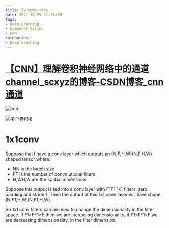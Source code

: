 ```yaml
---
title: CV-some-tips
date: 2021-10-29 21:21:00
tags:
- Deep Learning
- Computer Vision
- CNN
categories:
- Deep Learning
---
```




# [【CNN】理解卷积神经网络中的通道 channel_scxyz的博客-CSDN博客_cnn通道](https://blog.csdn.net/sscc_learning/article/details/79814146)

![cnn](https://gitee.com/cd-yang/pic/raw/master/img/202110300952401.png)

![多个卷积核](https://gitee.com/cd-yang/pic/raw/master/img/202110300953770.png)

# 1x1conv

Suppose that I have a conv layer which outputs an (N,F,H,W)(N,F,H,W) shaped tensor where:

- NN is the batch size
- FF is the number of convolutional filters
- H,WH,W are the spatial dimensions

Suppose this output is fed into a conv layer with F1F1 1x1 filters, zero padding and stride 1. Then the output of this 1x1 conv layer will have shape (N,F1,H,W)(N,F1,H,W).

So 1x1 conv filters can be used to change the dimensionality in the filter space. If F1>FF1>F then we are increasing dimensionality, if F1<FF1<F we are decreasing dimensionality, in the filter dimension.

